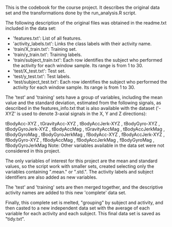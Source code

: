 This is the codebook for the course project. It describes the original data set and the transformations 
  done by the run_analysis.R script.
  
The following description of the original files was obtained in the readme.txt included in the data set:
- 'features.txt': List of all features.
- 'activity_labels.txt': Links the class labels with their activity name.
- 'train/X_train.txt': Training set.
- 'train/y_train.txt': Training labels.
- 'train/subject_train.txt': Each row identifies the subject who performed the activity for each window sample. 
	Its range is from 1 to 30. 
- 'test/X_test.txt': Test set.
- 'test/y_test.txt': Test labels.
- 'test/subject_test.txt': Each row identifies the subject who performed the activity for each window sample. 
	Its range is from 1 to 30. 

The 'test' and 'training' sets have a group of variables, including the mean value and the standard deviation,
	estimated from the following signals, as described in the features_info.txt that is also available with 
	the dataset ('-XYZ' is used to denote 3-axial signals in the X, Y and Z directions):  
		
tBodyAcc-XYZ , tGravityAcc-XYZ , tBodyAccJerk-XYZ , tBodyGyro-XYZ , tBodyGyroJerk-XYZ , tBodyAccMag , tGravityAccMag , tBodyAccJerkMag , tBodyGyroMag , tBodyGyroJerkMag , fBodyAcc-XYZ , fBodyAccJerk-XYZ , fBodyGyro-XYZ , fBodyAccMag , fBodyAccJerkMag , fBodyGyroMag , fBodyGyroJerkMag
Note: Other variables available in the data set were not considered in this project.

The only variables of interest for this project are the mean and standard values, so the script work with smaller 
	sets, created selecting only the variables containing ".mean." or ".std.". The activity labels and subject 
	identifiers are also added as new variables.
		
The 'test' and 'training' sets are then merged together, and the descriptive activity names are added to this 
	new 'complete' data set.
	
Finally, this complete set is melted, "grouping" by subject and activity, and then casted to a new independent data 
	set with the average of each variable for each activity and each subject. This final data set is saved as 
	"tidy.txt". 
		
